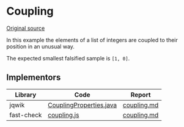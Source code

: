 # Coupling

[Original source](https://github.com/mc-imperial/hypothesis-ecoop-2020-artifact/tree/master/smartcheck-benchmarks/evaluations/coupling)

In this example the elements of a list of integers are coupled to their position
in an unusual way.

The expected smallest falsified sample is `[1, 0]`.

## Implementors

| Library    | Code                                                                                                      | Report                                                       |
| ---------- | --------------------------------------------------------------------------------------------------------- | ------------------------------------------------------------ |
| jqwik      | [CouplingProperties.java](/pbt-libraries/jqwik/src/test/java/challenges/coupling/CouplingProperties.java) | [coupling.md](/pbt-libraries/jqwik/reports/coupling.md)      |
| fast-check | [coupling.js](/pbt-libraries/fast-check/challenges/coupling.js)                                           | [coupling.md](/pbt-libraries/fast-check/reports/coupling.md) |
